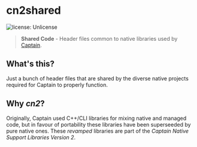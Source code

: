﻿# cn2shared
![license: Unlicense](https://img.shields.io/badge/license-Unlicense-brightgreen.svg)
> **Shared Code** - Header files common to native libraries used by [Captain](https://github.com/CaptainApp).


## What's this?
Just a bunch of header files that are shared by the diverse native projects required for Captain to properly function.

## Why *cn2*?
Originally, Captain used C++/CLI libraries for mixing native and managed code, but in favour of portability these
libraries have been superseeded by pure native ones. These *revamped* libraries are part of the *Captain Native Support
Libraries Version 2*.